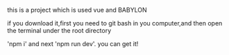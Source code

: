 this is a project which is used vue and BABYLON

if you download it,first you need to git bash in you computer,and then open the terminal under the root directory

'npm i'  and next 'npm run dev'. you can get it!
